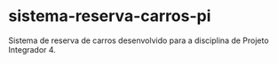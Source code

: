 # sistema-reserva-carros-pi
Sistema de reserva de carros desenvolvido para a disciplina de Projeto Integrador 4.
